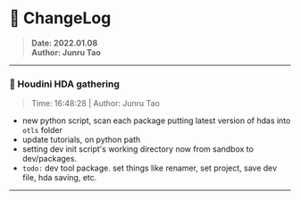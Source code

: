 # :hammer: ChangeLog
> __Date: 2022.01.08__<br>
> __Author: Junru Tao__<br>
---

### :electric_plug: Houdini HDA gathering
> Time: 16:48:28 | Author: Junru Tao
- new python script, scan each package putting latest version of hdas into `otls` folder
- update tutorials, on python path
- setting dev init script's working directory now from sandbox to dev/packages.
- `todo:` dev tool package. set things like renamer, set project, save dev file, hda saving, etc.

---


